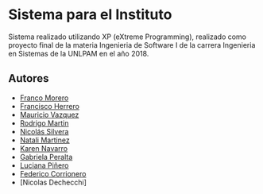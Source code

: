# Sistema para el Instituto
Sistema realizado utilizando XP (eXtreme Programming), realizado como proyecto final de la materia Ingenieria de Software I de la carrera Ingenieria en Sistemas de la UNLPAM en el año 2018.





## Autores

* [Franco Morero](https://github.com/francomor)
* [Francisco Herrero](https://github.com/herrerofrancisco)
* [Mauricio Vazquez](https://github.com/mauriVazquez)
* [Rodrigo Martin](https://github.com/rodrigoamartin)
* [Nicolás Silvera](https://github.com/Nicolasilvera)
* [Natali Martinez](https://github.com/natalimartinez)
* [Karen Navarro](https://github.com/karenariananavarro)
* [Gabriela Peralta](https://github.com/gabyperalta)
* [Luciana Piñero](https://github.com/Lucianapg)
* [Federico Corrionero](https://github.com/FedeCorrionero)
* [Nicolas Dechecchi]